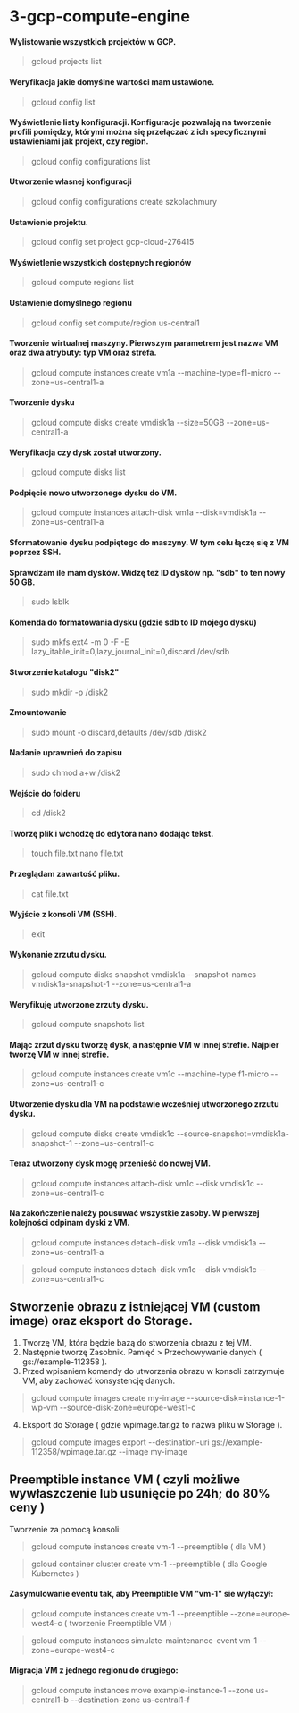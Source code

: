 # 3-gcp-compute-engine

#### Wylistowanie wszystkich projektów w GCP.
> gcloud projects list

#### Weryfikacja jakie domyślne wartości mam ustawione.
> gcloud config list

#### Wyświetlenie listy konfiguracji. Konfiguracje pozwalają na tworzenie profili pomiędzy, którymi można się przełączać z ich specyficznymi ustawieniami jak projekt, czy region.

> gcloud config configurations list

#### Utworzenie własnej konfiguracji

> gcloud config configurations create szkolachmury

#### Ustawienie projektu.

> gcloud config set project gcp-cloud-276415

#### Wyświetlenie wszystkich dostępnych regionów

> gcloud compute regions list

#### Ustawienie domyślnego regionu

> gcloud config set compute/region us-central1

#### Tworzenie wirtualnej maszyny. Pierwszym parametrem jest nazwa VM oraz dwa atrybuty: typ VM oraz strefa.

> gcloud compute instances create vm1a --machine-type=f1-micro --zone=us-central1-a

#### Tworzenie dysku

> gcloud compute disks create vmdisk1a --size=50GB --zone=us-central1-a

#### Weryfikacja czy dysk został utworzony.

> gcloud compute disks list

#### Podpięcie nowo utworzonego dysku do VM.

> gcloud compute instances attach-disk vm1a --disk=vmdisk1a --zone=us-central1-a

#### Sformatowanie dysku podpiętego do maszyny. W tym celu łączę się z VM poprzez SSH. 

#### Sprawdzam ile mam dysków. Widzę też ID dysków np. "sdb" to ten nowy 50 GB.

> sudo lsblk

#### Komenda do formatowania dysku (gdzie sdb to ID mojego dysku)

> sudo mkfs.ext4 -m 0 -F -E lazy_itable_init=0,lazy_journal_init=0,discard /dev/sdb

#### Stworzenie katalogu "disk2"

> sudo mkdir -p /disk2

#### Zmountowanie

> sudo mount -o discard,defaults /dev/sdb /disk2

#### Nadanie uprawnień do zapisu

> sudo chmod a+w /disk2

#### Wejście do folderu

> cd /disk2

#### Tworzę plik i wchodzę do edytora nano dodając tekst.

> touch file.txt
> nano file.txt

#### Przeglądam zawartość pliku.

> cat file.txt

#### Wyjście z konsoli VM (SSH).

> exit

#### Wykonanie zrzutu dysku.

> gcloud compute disks snapshot vmdisk1a --snapshot-names vmdisk1a-snapshot-1 --zone=us-central1-a

#### Weryfikuję utworzone zrzuty dysku.

> gcloud compute snapshots list

#### Mając zrzut dysku tworzę dysk, a następnie VM w innej strefie. Najpier tworzę VM w innej strefie.

> gcloud compute instances create vm1c --machine-type f1-micro --zone=us-central1-c

#### Utworzenie dysku dla VM na podstawie wcześniej utworzonego zrzutu dysku.

> gcloud compute disks create vmdisk1c --source-snapshot=vmdisk1a-snapshot-1 --zone=us-central1-c

#### Teraz utworzony dysk mogę przenieść do nowej VM.

> gcloud compute instances attach-disk vm1c --disk vmdisk1c --zone=us-central1-c

#### Na zakończenie należy pousuwać wszystkie zasoby. W pierwszej kolejności odpinam dyski z VM. 

> gcloud compute instances detach-disk vm1a --disk vmdisk1a --zone=us-central1-a

> gcloud compute instances detach-disk vm1c --disk vmdisk1c --zone=us-central1-c

## Stworzenie obrazu z istniejącej VM (custom image) oraz eksport do Storage.

1. Tworzę VM, która będzie bazą do stworzenia obrazu z tej VM.
2. Następnie tworzę Zasobnik. Pamięć > Przechowywanie danych ( gs://example-112358 ).
3. Przed wpisaniem komendy do utworzenia obrazu w konsoli zatrzymuje VM, aby zachować konsystencję danych.
 
> gcloud compute images create my-image --source-disk=instance-1-wp-vm --source-disk-zone=europe-west1-c

4. Eksport do Storage ( gdzie wpimage.tar.gz to nazwa pliku w Storage ).

> gcloud compute images export --destination-uri gs://example-112358/wpimage.tar.gz --image my-image

## Preemptible instance VM ( czyli możliwe wywłaszczenie lub usunięcie po 24h; do 80% ceny )

Tworzenie za pomocą konsoli:

> gcloud compute instances create vm-1 --preemptible ( dla VM )

> gcloud container cluster create vm-1 --preemptible ( dla Google Kubernetes )

#### Zasymulowanie eventu tak, aby Preemptible VM "vm-1" sie wyłączył:

> gcloud compute instances create vm-1 --preemptible --zone=europe-west4-c ( tworzenie Preemptible VM )

> gcloud compute instances simulate-maintenance-event vm-1 --zone=europe-west4-c

#### Migracja VM z jednego regionu do drugiego:

> gcloud compute instances move example-instance-1 --zone us-central1-b --destination-zone us-central1-f

 










